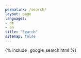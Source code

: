 ```yaml
---
permalink: /search/
layout: page
languages:
- de
- en
title: "Search"
sitemap: false
---
```


{% include _google_search.html %}
